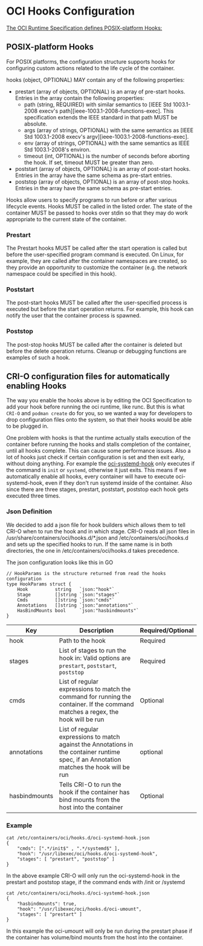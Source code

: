 # OCI Hooks Configuration

[The OCI Runtime Specification defines POSIX-platform Hooks:](
https://github.com/opencontainers/runtime-spec/blob/master/config.md#posix-platform-hooks)

## POSIX-platform Hooks

For POSIX platforms, the configuration structure supports hooks for configuring custom actions related to the life cycle of the container.

hooks (object, OPTIONAL) MAY contain any of the following properties:

 *  prestart (array of objects, OPTIONAL) is an array of pre-start hooks. Entries in the array contain the following properties:
    * path (string, REQUIRED) with similar semantics to [IEEE Std 1003.1-2008 execv's path][ieee-1003.1-2008-functions-exec]. This specification extends the IEEE standard in that path MUST be absolute.
    * args (array of strings, OPTIONAL) with the same semantics as [IEEE Std 1003.1-2008 execv's argv][ieee-1003.1-2008-functions-exec].
    * env (array of strings, OPTIONAL) with the same semantics as IEEE Std 1003.1-2008's environ.
    * timeout (int, OPTIONAL) is the number of seconds before aborting the hook. If set, timeout MUST be greater than zero.
 * poststart (array of objects, OPTIONAL) is an array of post-start hooks. Entries in the array have the same schema as pre-start entries.
 * poststop (array of objects, OPTIONAL) is an array of post-stop hooks. Entries in the array have the same schema as pre-start entries.

Hooks allow users to specify programs to run before or after various lifecycle events. Hooks MUST be called in the listed order. The state of the container MUST be passed to hooks over stdin so that they may do work appropriate to the current state of the container.

### Prestart

The Prestart hooks MUST be called after the start operation is called but before the user-specified program command is executed. On Linux, for example, they are called after the container namespaces are created, so they provide an opportunity to customize the container (e.g. the network namespace could be specified in this hook).

### Poststart

The post-start hooks MUST be called after the user-specified process is executed but before the start operation returns. For example, this hook can notify the user that the container process is spawned.

### Poststop

The post-stop hooks MUST be called after the container is deleted but before the delete operation returns. Cleanup or debugging functions are examples of such a hook.

## CRI-O configuration files for automatically enabling Hooks

The way you enable the hooks above is by editing the OCI Specification to add your hook before running the oci runtime, like runc.  But this is what `CRI-O` and `podman create` do for you, so we wanted a way for developers to drop configuration files onto the system, so that their hooks would be able to be plugged in.

One problem with hooks is that the runtime actually stalls execution of the container before running the hooks and stalls completion of the container, until all hooks complete.  This can cause some performance issues.  Also a lot of hooks just check if certain configuration is set and then exit early, without doing anything.  For example the [oci-systemd-hook](https://github.com/projectatomic/oci-systemd-hook) only executes if the command is `init` or `systemd`, otherwise it just exits.  This means if we automatically enable all hooks, every container will have to execute oci-systemd-hook, even if they don't run systemd inside of the container.   Also since there are three stages, prestart, poststart, poststop each hook gets executed three times.



### Json Definition

We decided to add a json file for hook builders which allows them to tell CRI-O when to run the hook and in which stage.
CRI-O reads all json files in /usr/share/containers/oci/hooks.d/*.json and /etc/containers/oci/hooks.d and sets up the specified hooks to run.  If the same name is in both directories, the one in /etc/containers/oci/hooks.d takes precedence.

The json configuration looks like this in GO
```
// HookParams is the structure returned from read the hooks configuration
type HookParams struct {
	Hook          string   `json:"hook"`
	Stage         []string `json:"stages"`
	Cmds          []string `json:"cmds"`
	Annotations   []string `json:"annotations"`
	HasBindMounts bool     `json:"hasbindmounts"`
}
```

| Key    | Description                                                                                                                        | Required/Optional |
| ------ |----------------------------------------------------------------------------------------------------------------------------------- | -------- |
| hook   | Path to the hook                                                                                                                   | Required |
| stages | List of stages to run the hook in: Valid options are `prestart`, `poststart`, `poststop`                                           | Required |
| cmds   | List of regular expressions to match the command for running the container.  If the command matches a regex, the hook will be run  | Optional |
| annotations | List of regular expressions to match against the Annotations in the container runtime spec, if an Annotation matches the hook will be run|optional |
| hasbindmounts | Tells CRI-O to run the hook if the container has bind mounts from the host into the container | Optional |

### Example


```
cat /etc/containers/oci/hooks.d/oci-systemd-hook.json
{
    "cmds": [".*/init$" , ".*/systemd$" ],
    "hook": "/usr/libexec/oci/hooks.d/oci-systemd-hook",
    "stages": [ "prestart", "poststop" ]
}
```

In the above example CRI-O will only run the oci-systemd-hook in the prestart and poststop stage, if the command ends with /init or /systemd


```
cat /etc/containers/oci/hooks.d/oci-systemd-hook.json
{
    "hasbindmounts": true,
    "hook": "/usr/libexec/oci/hooks.d/oci-umount",
    "stages": [ "prestart" ]
}
```
In this example the oci-umount will only be run during the prestart phase if the container has volume/bind mounts from the host into the container.
